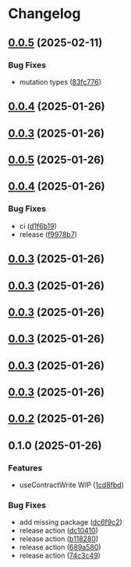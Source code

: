 # Changelog

## [0.0.5](https://github.com/nejcm/wagmi-extended/compare/v0.0.4...v0.0.5) (2025-02-11)

### Bug Fixes

* mutation types ([83fc776](https://github.com/nejcm/wagmi-extended/commit/83fc776fe66c44f0795031c0dedb109ec4c7b97d))

## [0.0.4](https://github.com/nejcm/wagmi-extended/compare/v0.0.3...v0.0.4) (2025-01-26)

## [0.0.3](https://github.com/nejcm/wagmi-extended/compare/v0.0.2...v0.0.3) (2025-01-26)

## [0.0.5](https://github.com/nejcm/wagmi-extended/compare/v0.0.4...v0.0.5) (2025-01-26)

## [0.0.4](https://github.com/nejcm/wagmi-extended/compare/v0.0.3...v0.0.4) (2025-01-26)

### Bug Fixes

* ci ([d1f6b19](https://github.com/nejcm/wagmi-extended/commit/d1f6b19dd605bed35b5bf65edb80dde851bfcfef))
* release ([f9978b7](https://github.com/nejcm/wagmi-extended/commit/f9978b78391ae1f123be4c6ac1846fa7bfecc980))

## [0.0.3](https://github.com/nejcm/wagmi-extended/compare/v0.0.2...v0.0.3) (2025-01-26)

## [0.0.3](https://github.com/nejcm/wagmi-extended/compare/v0.0.2...v0.0.3) (2025-01-26)

## [0.0.3](https://github.com/nejcm/wagmi-extended/compare/v0.0.2...v0.0.3) (2025-01-26)

## [0.0.3](https://github.com/nejcm/wagmi-extended/compare/v0.0.2...v0.0.3) (2025-01-26)

## [0.0.3](https://github.com/nejcm/wagmi-extended/compare/v0.0.2...v0.0.3) (2025-01-26)

## [0.0.3](https://github.com/nejcm/wagmi-extended/compare/v0.0.2...v0.0.3) (2025-01-26)

## [0.0.2](https://github.com/nejcm/wagmi-extended/compare/v0.0.1...v0.0.2) (2025-01-26)

## 0.1.0 (2025-01-26)

### Features

- useContractWrite WIP ([1cd8fbd](https://github.com/nejcm/wagmi-extended/commit/1cd8fbd8ad4994da9a6e4d7f3402c56351a1d40b))

### Bug Fixes

- add missing package ([dc6f9c2](https://github.com/nejcm/wagmi-extended/commit/dc6f9c22e1b199f6e9efa7c8ec80ac415204af93))
- release action ([dc10410](https://github.com/nejcm/wagmi-extended/commit/dc10410b6accc171a9c80aae2114712ecb17e23b))
- release action ([b118280](https://github.com/nejcm/wagmi-extended/commit/b1182804eb2dc086afdcc964d508bb8093066cea))
- release action ([689a580](https://github.com/nejcm/wagmi-extended/commit/689a580082a16e7dc2a67263f8c4995cbe0c6281))
- release action ([74c3c49](https://github.com/nejcm/wagmi-extended/commit/74c3c49acc5afee47c625780baffd3b599139510))
